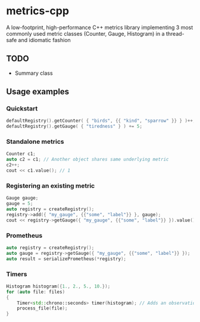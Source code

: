 # metrics-cpp

A low-footprint, high-performance C++ metrics library implementing 3 most commonly used metric classes (Counter, Gauge, Histogram) in a thread-safe and idiomatic fashion

## TODO 
* Summary class

## Usage examples

### Quickstart

```cpp
defaultRegistry().getCounter( { "birds", {{ "kind", "sparrow" }} } )++;
defaultRegistry().getGauge( { "tiredness" } ) += 5;
```

### Standalone metrics

```cpp
Counter c1;
auto c2 = c1; // Another object shares same underlying metric
c2++;
cout << c1.value(); // 1
```

### Registering an existing metric

```cpp
Gauge gauge;
gauge = 5;
auto registry = createRegistry();
registry->add({ "my_gauge", {{"some", "label"}} }, gauge);
cout << registry->getGauge({ "my_gauge", {{"some", "label"}} }).value(); // 5
```

### Prometheus

```cpp
auto registry = createRegistry();
auto gauge = registry->getGauge({ "my_gauge", {{"some", "label"}} });
auto result = serializePrometheus(*registry);
```

### Timers

```cpp
Histogram histogram({1., 2., 5., 10.});
for (auto file: files)
{
    Timer<std::chrono::seconds> timer(histogram); // Adds an observation to the histogram on scope exit
    process_file(file);
}
```
